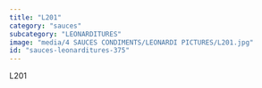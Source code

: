```yaml
---
title: "L201"
category: "sauces"
subcategory: "LEONARDITURES"
image: "media/4 SAUCES CONDIMENTS/LEONARDI PICTURES/L201.jpg"
id: "sauces-leonarditures-375"
---
```


L201
